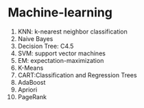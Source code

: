 Machine-learning
================
1. KNN: k-nearest neighbor classification
2. Naive Bayes
3. Decision Tree: C4.5
4. SVM: support vector machines
5. EM: expectation-maximization
6. K-Means
7. CART:Classification and Regression Trees
8. AdaBoost
9. Apriori
10. PageRank
